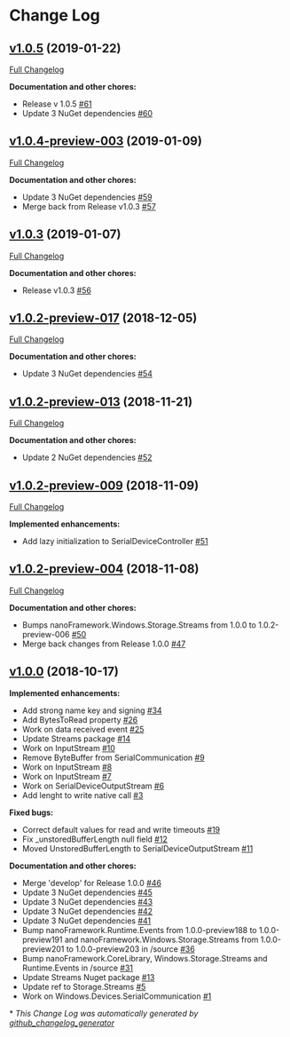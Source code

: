 # Change Log

## [v1.0.5](https://github.com/nanoframework/lib-Windows.Devices.SerialCommunication/tree/v1.0.5) (2019-01-22)
[Full Changelog](https://github.com/nanoframework/lib-Windows.Devices.SerialCommunication/compare/v1.0.4-preview-003...v1.0.5)

**Documentation and other chores:**

- Release v 1.0.5 [\#61](https://github.com/nanoframework/lib-Windows.Devices.SerialCommunication/pull/61)
- Update 3 NuGet dependencies [\#60](https://github.com/nanoframework/lib-Windows.Devices.SerialCommunication/pull/60)

## [v1.0.4-preview-003](https://github.com/nanoframework/lib-Windows.Devices.SerialCommunication/tree/v1.0.4-preview-003) (2019-01-09)
[Full Changelog](https://github.com/nanoframework/lib-Windows.Devices.SerialCommunication/compare/v1.0.3...v1.0.4-preview-003)

**Documentation and other chores:**

- Update 3 NuGet dependencies [\#59](https://github.com/nanoframework/lib-Windows.Devices.SerialCommunication/pull/59)
- Merge back from Release v1.0.3 [\#57](https://github.com/nanoframework/lib-Windows.Devices.SerialCommunication/pull/57)

## [v1.0.3](https://github.com/nanoframework/lib-Windows.Devices.SerialCommunication/tree/v1.0.3) (2019-01-07)
[Full Changelog](https://github.com/nanoframework/lib-Windows.Devices.SerialCommunication/compare/v1.0.2-preview-017...v1.0.3)

**Documentation and other chores:**

- Release v1.0.3 [\#56](https://github.com/nanoframework/lib-Windows.Devices.SerialCommunication/pull/56)

## [v1.0.2-preview-017](https://github.com/nanoframework/lib-Windows.Devices.SerialCommunication/tree/v1.0.2-preview-017) (2018-12-05)
[Full Changelog](https://github.com/nanoframework/lib-Windows.Devices.SerialCommunication/compare/v1.0.2-preview-013...v1.0.2-preview-017)

**Documentation and other chores:**

- Update 3 NuGet dependencies [\#54](https://github.com/nanoframework/lib-Windows.Devices.SerialCommunication/pull/54)

## [v1.0.2-preview-013](https://github.com/nanoframework/lib-Windows.Devices.SerialCommunication/tree/v1.0.2-preview-013) (2018-11-21)
[Full Changelog](https://github.com/nanoframework/lib-Windows.Devices.SerialCommunication/compare/v1.0.2-preview-009...v1.0.2-preview-013)

**Documentation and other chores:**

- Update 2 NuGet dependencies [\#52](https://github.com/nanoframework/lib-Windows.Devices.SerialCommunication/pull/52)

## [v1.0.2-preview-009](https://github.com/nanoframework/lib-Windows.Devices.SerialCommunication/tree/v1.0.2-preview-009) (2018-11-09)
[Full Changelog](https://github.com/nanoframework/lib-Windows.Devices.SerialCommunication/compare/v1.0.2-preview-004...v1.0.2-preview-009)

**Implemented enhancements:**

- Add lazy initialization to SerialDeviceController [\#51](https://github.com/nanoframework/lib-Windows.Devices.SerialCommunication/pull/51)

## [v1.0.2-preview-004](https://github.com/nanoframework/lib-Windows.Devices.SerialCommunication/tree/v1.0.2-preview-004) (2018-11-08)
[Full Changelog](https://github.com/nanoframework/lib-Windows.Devices.SerialCommunication/compare/v1.0.0...v1.0.2-preview-004)

**Documentation and other chores:**

- Bumps nanoFramework.Windows.Storage.Streams from 1.0.0 to 1.0.2-preview-006 [\#50](https://github.com/nanoframework/lib-Windows.Devices.SerialCommunication/pull/50)
- Merge back changes from Release 1.0.0 [\#47](https://github.com/nanoframework/lib-Windows.Devices.SerialCommunication/pull/47)

## [v1.0.0](https://github.com/nanoframework/lib-Windows.Devices.SerialCommunication/tree/v1.0.0) (2018-10-17)
**Implemented enhancements:**

- Add strong name key and signing [\#34](https://github.com/nanoframework/lib-Windows.Devices.SerialCommunication/pull/34)
- Add BytesToRead property [\#26](https://github.com/nanoframework/lib-Windows.Devices.SerialCommunication/pull/26)
- Work on data received event [\#25](https://github.com/nanoframework/lib-Windows.Devices.SerialCommunication/pull/25)
- Update Streams package [\#14](https://github.com/nanoframework/lib-Windows.Devices.SerialCommunication/pull/14)
- Work on InputStream [\#10](https://github.com/nanoframework/lib-Windows.Devices.SerialCommunication/pull/10)
- Remove ByteBuffer from SerialCommunication [\#9](https://github.com/nanoframework/lib-Windows.Devices.SerialCommunication/pull/9)
- Work on InputStream [\#8](https://github.com/nanoframework/lib-Windows.Devices.SerialCommunication/pull/8)
- Work on InputStream [\#7](https://github.com/nanoframework/lib-Windows.Devices.SerialCommunication/pull/7)
- Work on SerialDeviceOutputStream [\#6](https://github.com/nanoframework/lib-Windows.Devices.SerialCommunication/pull/6)
- Add lenght to write native call [\#3](https://github.com/nanoframework/lib-Windows.Devices.SerialCommunication/pull/3)

**Fixed bugs:**

- Correct default values for read and write timeouts [\#19](https://github.com/nanoframework/lib-Windows.Devices.SerialCommunication/pull/19)
- Fix \_unstoredBufferLength null field [\#12](https://github.com/nanoframework/lib-Windows.Devices.SerialCommunication/pull/12)
- Moved UnstoredBufferLength to SerialDeviceOutputStream [\#11](https://github.com/nanoframework/lib-Windows.Devices.SerialCommunication/pull/11)

**Documentation and other chores:**

- Merge 'develop' for Release 1.0.0 [\#46](https://github.com/nanoframework/lib-Windows.Devices.SerialCommunication/pull/46)
- Update 3 NuGet dependencies [\#45](https://github.com/nanoframework/lib-Windows.Devices.SerialCommunication/pull/45)
- Update 3 NuGet dependencies [\#43](https://github.com/nanoframework/lib-Windows.Devices.SerialCommunication/pull/43)
- Update 3 NuGet dependencies [\#42](https://github.com/nanoframework/lib-Windows.Devices.SerialCommunication/pull/42)
- Update 3 NuGet dependencies [\#41](https://github.com/nanoframework/lib-Windows.Devices.SerialCommunication/pull/41)
- Bump nanoFramework.Runtime.Events from 1.0.0-preview188 to 1.0.0-preview191 and nanoFramework.Windows.Storage.Streams from 1.0.0-preview201 to 1.0.0-preview203 in /source [\#36](https://github.com/nanoframework/lib-Windows.Devices.SerialCommunication/pull/36)
- Bump nanoFramework.CoreLibrary, Windows.Storage.Streams and Runtime.Events in /source [\#31](https://github.com/nanoframework/lib-Windows.Devices.SerialCommunication/pull/31)
- Update Streams Nuget package [\#13](https://github.com/nanoframework/lib-Windows.Devices.SerialCommunication/pull/13)
- Update ref to Storage.Streams [\#5](https://github.com/nanoframework/lib-Windows.Devices.SerialCommunication/pull/5)
- Work on Windows.Devices.SerialCommunication [\#1](https://github.com/nanoframework/lib-Windows.Devices.SerialCommunication/pull/1)



\* *This Change Log was automatically generated by [github_changelog_generator](https://github.com/skywinder/Github-Changelog-Generator)*